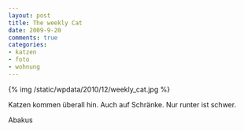 ```yaml
--- 
layout: post
title: The weekly Cat
date: 2009-9-20
comments: true
categories: 
- katzen
- foto
- wohnung
---
```

{% img /static/wpdata/2010/12/weekly_cat.jpg %}

Katzen kommen überall hin. Auch auf Schränke. Nur runter ist schwer.


Abakus
